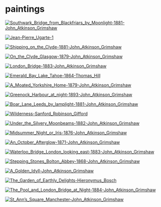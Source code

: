 # paintings

<a href="Southwark_Bridge_from_Blackfriars_by_Moonlight-1881-John_Atkinson_Grimshaw.jpg"><img alt="Southwark_Bridge_from_Blackfriars_by_Moonlight-1881-John_Atkinson_Grimshaw" src="Southwark_Bridge_from_Blackfriars_by_Moonlight-1881-John_Atkinson_Grimshaw.jpg"></a>

<a href="Jean-Pierre_Ugarte-1.jpeg"><img alt="Jean-Pierre_Ugarte-1" src="Jean-Pierre_Ugarte-1.jpeg"></a>

<a href="Shipping_on_the_Clyde-1881-John_Atkinson_Grimshaw.jpg"><img alt="Shipping_on_the_Clyde-1881-John_Atkinson_Grimshaw" src="Shipping_on_the_Clyde-1881-John_Atkinson_Grimshaw.jpg"></a>

<a href="On_the_Clyde_Glasgow-1879-John_Atkinson_Grimshaw.jpg"><img alt="On_the_Clyde_Glasgow-1879-John_Atkinson_Grimshaw" src="On_the_Clyde_Glasgow-1879-John_Atkinson_Grimshaw.jpg"></a>

<a href="London_Bridge-1883-John_Atkinson_Grimshaw.jpg"><img alt="London_Bridge-1883-John_Atkinson_Grimshaw" src="London_Bridge-1883-John_Atkinson_Grimshaw.jpg"></a>

<a href="Emerald_Bay_Lake_Tahoe-1864-Thomas_Hill.jpg"><img alt="Emerald_Bay_Lake_Tahoe-1864-Thomas_Hill" src="Emerald_Bay_Lake_Tahoe-1864-Thomas_Hill.jpg"></a>

<a href="A_Moated_Yorkshire_Home-1879-John_Atkinson_Grimshaw.jpg"><img alt="A_Moated_Yorkshire_Home-1879-John_Atkinson_Grimshaw" src="A_Moated_Yorkshire_Home-1879-John_Atkinson_Grimshaw.jpg"></a>

<a href="Greenock_Harbour_at_night-1893-John_Atkinson_Grimshaw.jpg"><img alt="Greenock_Harbour_at_night-1893-John_Atkinson_Grimshaw" src="Greenock_Harbour_at_night-1893-John_Atkinson_Grimshaw.jpg"></a>

<a href="Boar_Lane_Leeds_by_lamplight-1881-John_Atkinson_Grimshaw.jpg"><img alt="Boar_Lane_Leeds_by_lamplight-1881-John_Atkinson_Grimshaw" src="Boar_Lane_Leeds_by_lamplight-1881-John_Atkinson_Grimshaw.jpg"></a>

<a href="Wilderness-Sanford_Robinson_Gifford.jpeg"><img alt="Wilderness-Sanford_Robinson_Gifford" src="Wilderness-Sanford_Robinson_Gifford.jpeg"></a>

<a href="Under_the_Silvery_Moonbeams-1882-John_Atkinson_Grimshaw.jpg"><img alt="Under_the_Silvery_Moonbeams-1882-John_Atkinson_Grimshaw" src="Under_the_Silvery_Moonbeams-1882-John_Atkinson_Grimshaw.jpg"></a>

<a href="Midsummer_Night_or_Iris-1876-John_Atkinson_Grimshaw.jpg"><img alt="Midsummer_Night_or_Iris-1876-John_Atkinson_Grimshaw" src="Midsummer_Night_or_Iris-1876-John_Atkinson_Grimshaw.jpg"></a>

<a href="An_October_Afterglow-1871-John_Atkinson_Grimshaw.jpg"><img alt="An_October_Afterglow-1871-John_Atkinson_Grimshaw" src="An_October_Afterglow-1871-John_Atkinson_Grimshaw.jpg"></a>

<a href="Waterloo_Bridge_London_looking_east-1883-John_Atkinson_Grimshaw.jpg"><img alt="Waterloo_Bridge_London_looking_east-1883-John_Atkinson_Grimshaw" src="Waterloo_Bridge_London_looking_east-1883-John_Atkinson_Grimshaw.jpg"></a>

<a href="Stepping_Stones_Bolton_Abbey-1868-John_Atkinson_Grimshaw.jpg"><img alt="Stepping_Stones_Bolton_Abbey-1868-John_Atkinson_Grimshaw" src="Stepping_Stones_Bolton_Abbey-1868-John_Atkinson_Grimshaw.jpg"></a>

<a href="A_Golden_Idyll-John_Atkinson_Grimshaw.jpg"><img alt="A_Golden_Idyll-John_Atkinson_Grimshaw" src="A_Golden_Idyll-John_Atkinson_Grimshaw.jpg"></a>

<a href="The_Garden_of_Earthly_Delights-Hieronymus_Bosch.jpg"><img alt="The_Garden_of_Earthly_Delights-Hieronymus_Bosch" src="The_Garden_of_Earthly_Delights-Hieronymus_Bosch.jpg"></a>

<a href="The_Pool_and_London_Bridge_at_Night-1884-John_Atkinson_Grimshaw.jpg"><img alt="The_Pool_and_London_Bridge_at_Night-1884-John_Atkinson_Grimshaw" src="The_Pool_and_London_Bridge_at_Night-1884-John_Atkinson_Grimshaw.jpg"></a>

<a href="St_Ann’s_Square_Manchester-John_Atkinson_Grimshaw.jpg"><img alt="St_Ann’s_Square_Manchester-John_Atkinson_Grimshaw" src="St_Ann’s_Square_Manchester-John_Atkinson_Grimshaw.jpg"></a>

